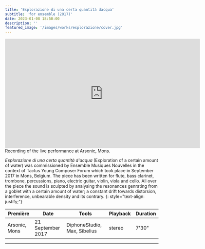 ```yaml
---
title: 'Esplorazione di una certa quantità dacqua'
subtitle: 'for ensemble (2017)'
date: 2023-01-08 18:50:00
description: ''
featured_image: '/images/works/esplorazione/cover.jpg'
---
```



<iframe src="https://player.vimeo.com/video/690661111" width="640" height="360" frameborder="0" allowfullscreen></iframe>
Recording of the live performance at Arsonic, Mons.


_Esplorazione di una certa quantità d'acqua_ (Exploration of a certain amount of water) was commissioned by Ensemble Musiques Nouvelles in the context of Tactus Young Composer Forum which took place in September 2017 in Mons, Belgium. The piece has been written for flute, bass clarinet, trombone, percussions, piano, electric guitar, violin, viola and cello.
All over the piece the sound is sculpted by analysing the resonances genrating from a goblet with a certain amount of water; a constant drift towards distorsion, interference, unbearable density and its contrary.
{: style="text-align: justify;"}


| Première        | Date                | Tools                          | Playback   | Duration   |
|-----------------|---------------------|--------------------------------|------------|------------|
| Arsonic, Mons   | 21 September 2017   | DiphoneStudio, Max, Sibelius   | stereo     | 7'30"      |

---